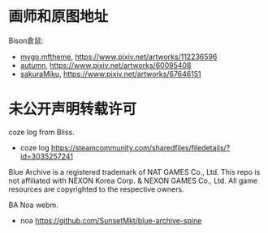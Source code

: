 # 画师和原图地址

Bison倉鼠:

- [mygo.mftheme](./themes/mygo.mftheme), https://www.pixiv.net/artworks/112236596
- [autumn](./themes/autumn.mftheme), https://www.pixiv.net/artworks/60095408
- [sakuraMiku](./sakuraMiku/), https://www.pixiv.net/artworks/67646151


# 未公开声明转载许可

coze log from Bliss.

- coze log https://steamcommunity.com/sharedfiles/filedetails/?id=3035257241

Blue Archive is a registered trademark of NAT GAMES Co., Ltd. This repo is not affiliated with NEXON Korea Corp. & NEXON GAMES Co., Ltd. All game resources are copyrighted to the respective owners.

BA Noa webm.

- noa https://github.com/SunsetMkt/blue-archive-spine
